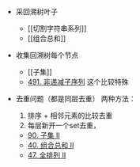 - 采回溯树叶子
	- [[切割字符串系列]]
	- [[组合总和]]
- 收集回溯树每个节点
	- [[子集]]
	- [491. 非递减子序列](https://leetcode.cn/problems/non-decreasing-subsequences/) 这个比较特殊


- 去重问题（都是同层去重）
	两种方法：
	1. 排序 + 相邻元素的比较去重
	2. 每层新开一个set去重，
	- [90. 子集 II](https://leetcode.cn/problems/subsets-ii/)
	- [40. 组合总和 II](https://leetcode.cn/problems/combination-sum-ii/)
	- [47. 全排列 II](https://leetcode.cn/problems/permutations-ii/)

